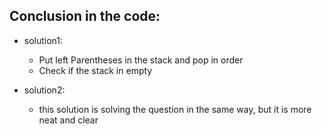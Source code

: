 ## Conclusion in the code:

- solution1:
    - Put left Parentheses in the stack and pop in order
    - Check if the stack in empty

- solution2:
    - this solution is solving the question in the same way, but it is more neat and clear
